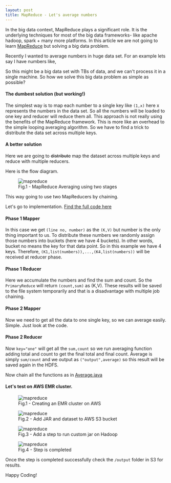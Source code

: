 ```yaml
---
layout: post
title: MapReduce - Let's average numbers
---
```


In the big data context, MapReduce plays a significant role. It is the underlying techniques for most of the big data
frameworks- like apache hadoop, spark + many more platforms. In this article we are not going to learn [MapReduce](https://en.wikipedia.org/wiki/MapReduce)
but solving a big data problem.

Recently I wanted to average numbers in huge data set. For an example lets say I have numbers like,

<script src="https://gist.github.com/isurunuwanthilaka/08c3cd029ee6fa67e11238c17a1462ca.js?file=dataset-example.txt"></script>

So this might be a big data set with TBs of data, and we can't process it in a single machine. So how we solve this big data
problem as simple as possible?

#### The dumbest solution (but working!)

The simplest way is to map each number to a single key like `(1,x)` here x represents the numbers in the data set. So all
the numbers will be loaded to one key and reducer will reduce them all. This approach is not really using the benefits of
the MapReduce framework. This is more like an overhead to the simple looping averaging algorithm.
So we have to find a trick to distribute the data set across multiple keys.

#### A better solution

Here we are going to ~~distribute~~ map the dataset across multiple keys and reduce with multiple
reducers.

Here is the flow diagram.

<figure>
  <img src="{{ site.url }}/assets/img/mapreduce.png" alt="mapreduce" class="fig-img"/>
  <figcaption>Fig.1 - MapReduce Averaging using two stages</figcaption>
</figure>

This way going to use two MapReducers by chaining.

Let's go to implementation. [Find the full code here](https://github.com/isurunuwanthilaka/map-reduce-average-java)

#### Phase 1 Mapper

<script src="https://gist.github.com/isurunuwanthilaka/08c3cd029ee6fa67e11238c17a1462ca.js?file=PrimaryMap.java"></script>

In this case we get `(line no, number)` as the `(K,V)` but number is the only thing important to us. To distribute these numbers
we randomly assign those numbers into buckets (here we have 4 buckets). In other words, bucket no means the key for that data point.
So in this example we have 4 keys. Therefore, `(K1,list(numbers)),...,(K4,list(numbers))` will be received at reducer phase.

#### Phase 1 Reducer

<script src="https://gist.github.com/isurunuwanthilaka/08c3cd029ee6fa67e11238c17a1462ca.js?file=PrimaryReduce.java"></script>

Here we accumulate the numbers and find the sum and count. So the `PrimaryReduce` will return `(count,sum)` as (K,V). These
results will be saved to the file system temporarily and that is a disadvantage with multiple job chaining.

#### Phase 2 Mapper

<script src="https://gist.github.com/isurunuwanthilaka/08c3cd029ee6fa67e11238c17a1462ca.js?file=SecondaryMap.java"></script>

Now we need to get all the data to one single key, so we can average easily. Simple. Just look at the code.

#### Phase 2 Reducer

<script src="https://gist.github.com/isurunuwanthilaka/08c3cd029ee6fa67e11238c17a1462ca.js?file=SecondaryReduce.java"></script>

Now `key="one"` will get all the `sum,count` so we run averaging function adding total and count to get the final total and final count.
Average is simply `sum/count` and we output as `("output",average)` so this result will be saved again in the HDFS.

Now chain all the functions as in [Average.java](https://github.com/isurunuwanthilaka/map-reduce-average-java/blob/master/java-code/src/main/java/com/isuru/Average.java)

#### Let's test on AWS EMR cluster.

<figure>
  <img src="{{ site.url }}/assets/img/mr4.JPG" alt="mapreduce" class="fig-img"/>
  <figcaption>Fig.1 - Creating an EMR cluster on AWS</figcaption>
</figure>

<figure>
  <img src="{{ site.url }}/assets/img/mr3.JPG" alt="mapreduce" class="fig-img"/>
  <figcaption>Fig.2 - Add JAR and dataset to AWS S3 bucket</figcaption>
</figure>

<figure>
  <img src="{{ site.url }}/assets/img/mr1.JPG" alt="mapreduce" class="fig-img"/>
  <figcaption>Fig.3 - Add a step to run custom jar on Hadoop</figcaption>
</figure>

<figure>
  <img src="{{ site.url }}/assets/img/mr2.JPG" alt="mapreduce" class="fig-img"/>
  <figcaption>Fig.4 - Step is completed</figcaption>
</figure>

Once the step is completed successfully check the `/output` folder in S3 for results.

Happy Coding!
